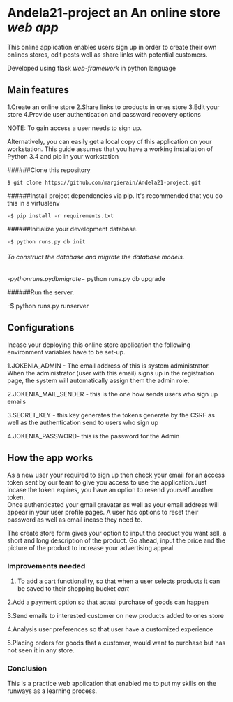# Andela21-project an **An online store** *web app*
This online application enables users sign up in order to create their own onlines stores, edit posts well as share links with potential customers.

Developed using flask *web-framework* in python language

## Main features

1.Create an online store
2.Share links to products in ones store
3.Edit your store
4.Provide user authentication and password recovery options


NOTE: To gain access a user needs to sign up.

Alternatively, you can easily get a local copy of this application on your workstation. This guide assumes that you have a working installation of Python 3.4 and pip in your workstation

######Clone this repository

`$ git clone https://github.com/margierain/Andela21-project.git`

######Install project dependencies via pip. It's recommended that you do this in a virtualenv

`-$ pip install -r requirements.txt`

######Initialize your development database.

`-$ python runs.py db init`

###### To construct the database and migrate the database models.

-$python runs.py db migrate
-$ python runs.py db upgrade

######Run the server.

-$ python runs.py runserver  

## Configurations
 
Incase your deploying this online store application the following environment variables have to be set-up.

1.JOKENIA_ADMIN - The email address of this is system administrator. When the administrator (user with this email) signs up in the registration page, the system will automatically assign them the admin role.

2.JOKENIA_MAIL_SENDER - this is the one how sends users who sign up emails

3.SECRET_KEY -  this key generates the tokens generate by the CSRF as well as the authentication send to users who sign up 

4.JOKENIA_PASSWORD- this is the password for the Admin

## How the app works
As a new user your required to sign up then check your email for an access token sent by our team to give you access to use the application.Just incase the token  expires, you have an option to resend yourself another  token.   
Once  authenticated your gmail gravatar as well as your email address will appear in your user profile pages. A user has options to reset their password as well as email incase they need to.

The create store form gives your option to input the product you want sell, a short and long description of the product. Go ahead, input the price and the picture of the product to increase your advertising appeal.

### Improvements needed

1. To add a cart functionality, so that when a user selects products it can be saved to their shopping bucket *cart*

2.Add a payment option so that actual purchase of goods can happen

3.Send emails to interested customer on new products added to ones store

4.Analysis user preferences so that user have a customized experience

5.Placing orders for goods that a customer, would  want to purchase but has not seen it in any store.


### Conclusion 
This is a practice web application that enabled me to put my skills on the runways as a learning process.